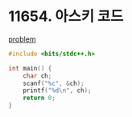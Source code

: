 # 11654. 아스키 코드

[problem](https://www.acmicpc.net/problem/11654)

```cpp
#include <bits/stdc++.h>

int main() {
	char ch;
	scanf("%c", &ch);
	printf("%d\n", ch);
	return 0;
}
```
